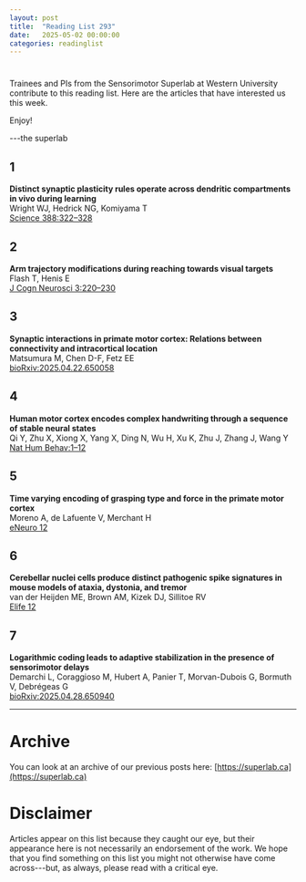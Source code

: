 ```yaml
---
layout: post
title:  "Reading List 293"
date:   2025-05-02 00:00:00
categories: readinglist
---
```


# 

Trainees and PIs from the Sensorimotor Superlab at Western University contribute to this reading list. Here are the articles that have interested us this week.  

Enjoy!  

---the superlab


## 1
**Distinct synaptic plasticity rules operate across dendritic compartments in vivo during learning**  
Wright WJ, Hedrick NG, Komiyama T  
[Science 388:322–328](http://dx.doi.org/10.1126/science.ads4706)

## 2
**Arm trajectory modifications during reaching towards visual targets**  
Flash T, Henis E  
[J Cogn Neurosci 3:220–230](https://dx.doi.org/10.1162/jocn.1991.3.3.220)

## 3
**Synaptic interactions in primate motor cortex: Relations between connectivity and intracortical location**  
Matsumura M, Chen D-F, Fetz EE  
[bioRxiv:2025.04.22.650058](https://www.biorxiv.org/content/10.1101/2025.04.22.650058v1.abstract)

## 4
**Human motor cortex encodes complex handwriting through a sequence of stable neural states**  
Qi Y, Zhu X, Xiong X, Yang X, Ding N, Wu H, Xu K, Zhu J, Zhang J, Wang Y  
[Nat Hum Behav:1–12](http://dx.doi.org/10.1038/s41562-025-02157-x)

## 5
**Time varying encoding of grasping type and force in the primate motor cortex**  
Moreno A, de Lafuente V, Merchant H  
[eNeuro 12](http://dx.doi.org/10.1523/ENEURO.0010-25.2025)

## 6
**Cerebellar nuclei cells produce distinct pathogenic spike signatures in mouse models of ataxia, dystonia, and tremor**  
van der Heijden ME, Brown AM, Kizek DJ, Sillitoe RV  
[Elife 12](http://dx.doi.org/10.7554/eLife.91483)

## 7
**Logarithmic coding leads to adaptive stabilization in the presence of sensorimotor delays**  
Demarchi L, Coraggioso M, Hubert A, Panier T, Morvan-Dubois G, Bormuth V, Debrégeas G  
[bioRxiv:2025.04.28.650940](https://www.biorxiv.org/content/10.1101/2025.04.28.650940v1.abstract)

---

# Archive
You can look at an archive of our previous posts here: [https://superlab.ca](https://superlab.ca)


# Disclaimer
Articles appear on this list because they caught our eye, but their appearance here is not necessarily an endorsement of the work. We hope that you find something on this list you might not otherwise have come across---but, as always, please read with a critical eye.
